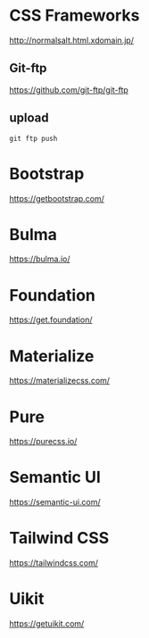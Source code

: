 # CSS Frameworks

http://normalsalt.html.xdomain.jp/

## Git-ftp

https://github.com/git-ftp/git-ftp

## upload

```
git ftp push
```

# Bootstrap

https://getbootstrap.com/

# Bulma

https://bulma.io/

# Foundation

https://get.foundation/

# Materialize

https://materializecss.com/

# Pure

https://purecss.io/

# Semantic UI

https://semantic-ui.com/

# Tailwind CSS

https://tailwindcss.com/

# Uikit

https://getuikit.com/
